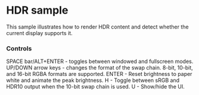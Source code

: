 # HDR sample
This sample illustrates how to render HDR content and detect whether the current display supports it.

### Controls
SPACE bar/ALT+ENTER - toggles between windowed and fullscreen modes.
UP/DOWN arrow keys - changes the format of the swap chain. 8-bit, 10-bit, and 16-bit RGBA formats are supported.
ENTER - Reset brightness to paper white and animate the peak brightness.
H - Toggle between sRGB and HDR10 output when the 10-bit swap chain is used.
U - Show/hide the UI.
